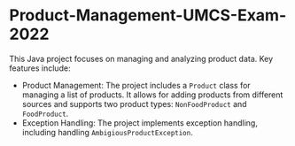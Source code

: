 # Product-Management-UMCS-Exam-2022

This Java project focuses on managing and analyzing product data. Key features include:

- Product Management: The project includes a `Product` class for managing a list of products. It allows for adding products from different sources and supports two product types: `NonFoodProduct` and `FoodProduct`.
- Exception Handling: The project implements exception handling, including handling `AmbigiousProductException`.
